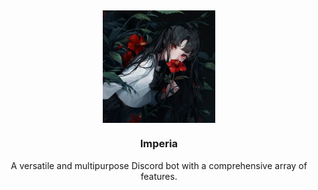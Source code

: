<h2></h2>

<div align="center">
<img src=".github/assets/imperia.png" align="center" width="180px" />

<h3>Imperia</h3>
<p>A versatile and multipurpose Discord bot with a comprehensive array of features.<p>
</div>
